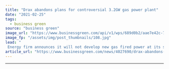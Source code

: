 ```yaml
---
title: "Drax abandons plans for controversial 3.2GW gas power plant"
date: "2021-02-25"
tags: 
  - business green
source: "business green"
image_url: "https://www.businessgreen.com/api/v1/wps/689d0b2/aae7e42c-7b5a-4a39-8aa3-aa716543d1c6/2/Picture-2-Drax-Power-Station-185x114.jpg"
image_fp: "/assets/img/post_thumbnails/108.jpg"
lead: "
 Energy firm announces it will not develop new gas fired power at its site in North Yorkshire as it looks to focus on biomass and carbon capture plans ..."
article_url: "https://www.businessgreen.com/news/4027690/drax-abandons-plans-controversial-2gw-gas-power-plant"
---
```


---
